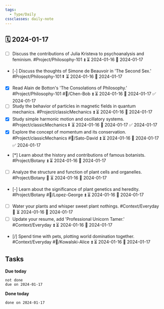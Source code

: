 ```yaml
---
tags:
  - Type/Daily
cssclasses: daily-note
---
```


## 🗓️ 2024-01-17

- [ ] Discuss the contributions of Julia Kristeva to psychoanalysis and feminism. #Project/Philosophy-101 ⏫ ⏳ 2024-01-16 📅 2024-01-17
- [-] Discuss the thoughts of Simone de Beauvoir in 'The Second Sex.' #Project/Philosophy-101 ⏬ ⏳ 2024-01-16 📅 2024-01-17
- [x] Read Alain de Botton's 'The Consolations of Philosophy.' #Project/Philosophy-101 #👤/Chen-Bob ⏫ ⏳ 2024-01-16 📅 2024-01-17 ✅ 2024-01-17
- [ ] Study the behavior of particles in magnetic fields in quantum mechanics. #Project/classicMechanics ⏫ ⏳ 2024-01-16 📅 2024-01-17
- [x] Study simple harmonic motion and oscillatory systems. #Project/classicMechanics ⏬ ⏳ 2024-01-16 📅 2024-01-17 ✅ 2024-01-17
- [x] Explore the concept of momentum and its conservation. #Project/classicMechanics #👤/Sato-David ⏫ ⏳ 2024-01-16 📅 2024-01-17 ✅ 2024-01-17
- [*] Learn about the history and contributions of famous botanists. #Project/Botany ⏫ ⏳ 2024-01-16 📅 2024-01-17
- [ ] Analyze the structure and function of plant cells and organelles. #Project/Botany 🔺 ⏳ 2024-01-16 📅 2024-01-17
- [-] Learn about the significance of plant genetics and heredity. #Project/Botany #👤/Lopez-George ⏫ ⏳ 2024-01-16 📅 2024-01-17
- [ ] Water your plants and whisper sweet plant nothings. #Context/Everyday 🔼 ⏳ 2024-01-16 📅 2024-01-17
- [ ] Update your resume, add 'Professional Unicorn Tamer.' #Context/Everyday ⏫ ⏳ 2024-01-16 📅 2024-01-17
- [/] Spend time with pets, plotting world domination together. #Context/Everyday #👤/Kowalski-Alice ⏫ ⏳ 2024-01-16 📅 2024-01-17

## Tasks

**Due today**

```tasks
not done
due on 2024-01-17
```

**Done today**

```tasks
done on 2024-01-17
```
            